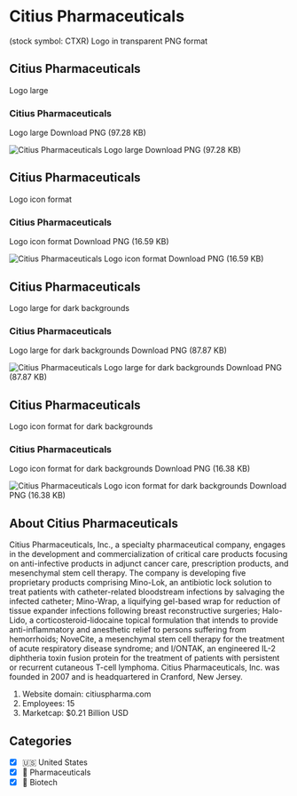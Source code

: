 # Citius Pharmaceuticals
 (stock symbol: CTXR) Logo in transparent PNG format

## Citius Pharmaceuticals
 Logo large

### Citius Pharmaceuticals
 Logo large Download PNG (97.28 KB)

![Citius Pharmaceuticals
 Logo large Download PNG (97.28 KB)](/img/orig/CTXR_BIG-36b4aa5c.png)

## Citius Pharmaceuticals
 Logo icon format

### Citius Pharmaceuticals
 Logo icon format Download PNG (16.59 KB)

![Citius Pharmaceuticals
 Logo icon format Download PNG (16.59 KB)](/img/orig/CTXR-2e557dbe.png)

## Citius Pharmaceuticals
 Logo large for dark backgrounds

### Citius Pharmaceuticals
 Logo large for dark backgrounds Download PNG (87.87 KB)

![Citius Pharmaceuticals
 Logo large for dark backgrounds Download PNG (87.87 KB)](/img/orig/CTXR_BIG.D-8728d5ef.png)

## Citius Pharmaceuticals
 Logo icon format for dark backgrounds

### Citius Pharmaceuticals
 Logo icon format for dark backgrounds Download PNG (16.38 KB)

![Citius Pharmaceuticals
 Logo icon format for dark backgrounds Download PNG (16.38 KB)](/img/orig/CTXR.D-f245ad44.png)

## About Citius Pharmaceuticals


Citius Pharmaceuticals, Inc., a specialty pharmaceutical company, engages in the development and commercialization of critical care products focusing on anti-infective products in adjunct cancer care, prescription products, and mesenchymal stem cell therapy. The company is developing five proprietary products comprising Mino-Lok, an antibiotic lock solution to treat patients with catheter-related bloodstream infections by salvaging the infected catheter; Mino-Wrap, a liquifying gel-based wrap for reduction of tissue expander infections following breast reconstructive surgeries; Halo-Lido, a corticosteroid-lidocaine topical formulation that intends to provide anti-inflammatory and anesthetic relief to persons suffering from hemorrhoids; NoveCite, a mesenchymal stem cell therapy for the treatment of acute respiratory disease syndrome; and I/ONTAK, an engineered IL-2 diphtheria toxin fusion protein for the treatment of patients with persistent or recurrent cutaneous T-cell lymphoma. Citius Pharmaceuticals, Inc. was founded in 2007 and is headquartered in Cranford, New Jersey.

1. Website domain: citiuspharma.com
2. Employees: 15
3. Marketcap: $0.21 Billion USD


## Categories
- [x] 🇺🇸 United States
- [x] 💊 Pharmaceuticals
- [x] 🧬 Biotech
